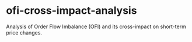 # ofi-cross-impact-analysis
Analysis of Order Flow Imbalance (OFI) and its cross-impact on short-term price changes.
